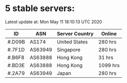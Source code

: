 # 5 stable servers:

Latest update at: Mon May 11 18:10:13 UTC 2020

| ID | ASN | Server Country | Online |
| -- | --- | -------------- | ------ |
| #.D09B | AS174 | United States | 280 hrs |
| #.7F1D | AS63949 | Singapore | 280 hrs |
| #.B6F8 | AS63888 | Hong Kong | 31 hrs |
| #.BD3E | AS63888 | Hong Kong | 1099 hrs |
| #.2A79 | AS63949 | Japan | 280 hrs |

